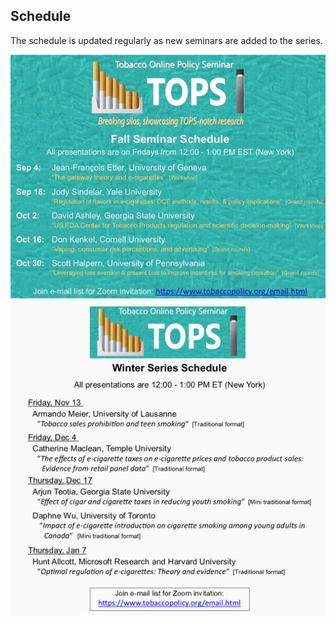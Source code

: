 ## Schedule

The schedule is updated regularly as new seminars are added to the series.

<img src="schedule_cropped2.jpg" width="700"/>
<img src="schedule_winter_v2.jpg" width="700"/>
